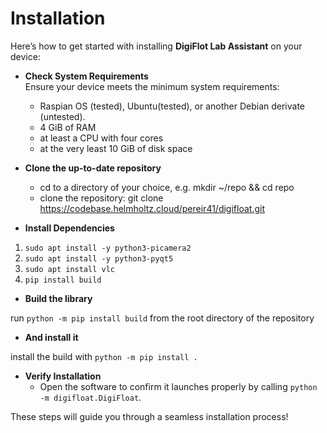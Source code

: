 # Installation

Here’s how to get started with installing **DigiFlot Lab Assistant** on your device:

- **Check System Requirements**  
  Ensure your device meets the minimum system requirements:
  - Raspian OS (tested), Ubuntu(tested), or another Debian derivate (untested).
  - 4 GiB of RAM
  - at least a CPU with four cores
  - at the very least 10 GiB of disk space

- **Clone the up-to-date repository**  
  - cd to a directory of your choice, e.g. mkdir ~/repo && cd repo
  - clone the repository: git clone https://codebase.helmholtz.cloud/pereir41/digifloat.git

- **Install Dependencies**  
1. `sudo apt install -y python3-picamera2`
2. `sudo apt install -y python3-pyqt5`
3. `sudo apt install vlc`
4. `pip install build`

- **Build the library**

run `python -m pip install build` from the root directory of the repository

- **And install it**

install the build with `python -m pip install .`

- **Verify Installation**  
  - Open the software to confirm it launches properly by calling `python -m digifloat.DigiFloat`.

These steps will guide you through a seamless installation process!
